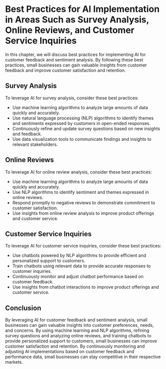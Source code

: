 Best Practices for AI Implementation in Areas Such as Survey Analysis, Online Reviews, and Customer Service Inquiries
=======================================================================================================================================================================================

In this chapter, we will discuss best practices for implementing AI for customer feedback and sentiment analysis. By following these best practices, small businesses can gain valuable insights from customer feedback and improve customer satisfaction and retention.

Survey Analysis
---------------

To leverage AI for survey analysis, consider these best practices:

* Use machine learning algorithms to analyze large amounts of data quickly and accurately.
* Use natural language processing (NLP) algorithms to identify themes and sentiments expressed by customers in open-ended responses.
* Continuously refine and update survey questions based on new insights and feedback.
* Use data visualization tools to communicate findings and insights to relevant stakeholders.

Online Reviews
--------------

To leverage AI for online review analysis, consider these best practices:

* Use machine learning algorithms to analyze large amounts of data quickly and accurately.
* Use NLP algorithms to identify sentiment and themes expressed in online reviews.
* Respond promptly to negative reviews to demonstrate commitment to customer satisfaction.
* Use insights from online review analysis to improve product offerings and customer service.

Customer Service Inquiries
--------------------------

To leverage AI for customer service inquiries, consider these best practices:

* Use chatbots powered by NLP algorithms to provide efficient and personalized support to customers.
* Train chatbots using relevant data to provide accurate responses to customer inquiries.
* Continuously monitor and adjust chatbot performance based on customer feedback.
* Use insights from chatbot interactions to improve product offerings and customer service.

Conclusion
----------

By leveraging AI for customer feedback and sentiment analysis, small businesses can gain valuable insights into customer preferences, needs, and concerns. By using machine learning and NLP algorithms, refining survey questions and analyzing online reviews, and training chatbots to provide personalized support to customers, small businesses can improve customer satisfaction and retention. By continuously monitoring and adjusting AI implementations based on customer feedback and performance data, small businesses can stay competitive in their respective markets.


